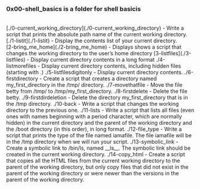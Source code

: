<h3>0x00-shell_basics is a folder for shell basicis</h3>
<br/>
[./0-current_working_directory](./0-current_working_directory) - Write a script that prints the absolute path name of the current working directory.
<br/>
[./1-listit](./1-listit) - Display the contents list of your current directory.
<br/>
[2-bring_me_home](./2-bring_me_home) - Displays shows a script that changes the working directory to the user’s home directory
[3-listfiles](./3-listfiles) - Display current directory contents in a long format
./4-listmorefiles - Display current directory contents, including hidden files (starting with .)
./5-listfilesdigitonly - Display current directory contents.
./6-firstdirectory - Create a script that creates a directory named my_first_directory in the /tmp/ directory.
./7-movethatfile - Move the file betty from /tmp/ to /tmp/my_first_directory.
./8-firstdelete - Delete the file betty.
./9-firstdirdeletion - Delete the directory my_first_directory that is in the /tmp directory.
./10-back -  Write a script that changes the working directory to the previous one.
./11-lists - Write a script that lists all files (even ones with names beginning with a period character, which are normally hidden) in the current directory and the parent of the working directory and the /boot directory (in this order), in long format.
./12-file_type - Write a script that prints the type of the file named iamafile. The file iamafile will be in the /tmp directory when we will run your script.
./13-symbolic_link - Create a symbolic link to /bin/ls, named __ls__. The symbolic link should be created in the current working directory.
./14-copy_html - Create a script that copies all the HTML files from the current working directory to the parent of the working directory, but only copy files that did not exist in the parent of the working directory or were newer than the versions in the parent of the working directory.


